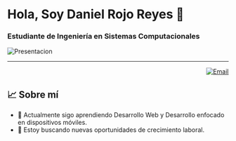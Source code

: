 # Hola, Soy Daniel Rojo Reyes 👋

### Estudiante de Ingeniería en Sistemas Computacionales

![Presentacion]()

---

<p align="right">
  <a href="mailto:rojod0946@gmail.com">
    <img src="https://img.shields.io/badge/Email-FF6F61?style=for-the-badge&logo=gmail&logoColor=white" alt="Email">
  </a>
</p>


## 📈 Sobre mí

- 👾 Actualmente sigo aprendiendo Desarrollo Web y Desarrollo enfocado en dispositivos móviles.
- 🎯 Estoy buscando nuevas oportunidades de crecimiento laboral.
